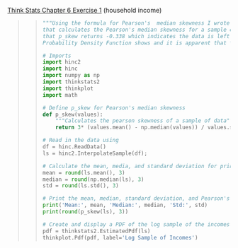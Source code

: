 [Think Stats Chapter 6 Exercise 1](http://greenteapress.com/thinkstats2/html/thinkstats2007.html#toc60) (household income)

>> ```python
>> """Using the formula for Pearson's  median skewness I wrote the function p_skew(values)
>> that calculates the Pearson's median skewness for a sample of data. The result is
>> that p_skew returns -0.338 which indicates the data is left skewed. Displaying a
>> Probability Density Function shows and it is apparent that the data is left skewed."""
>> 
>> # Imports
>> import hinc2
>> import hinc
>> import numpy as np
>> import thinkstats2
>> import thinkplot
>> import math
>> 
>> # Define p_skew for Pearson's median skewness
>> def p_skew(values):
>>     """Calculates the pearson skewness of a sample of data"""
>>     return 3* (values.mean() - np.median(values)) / values.std()
>> 
>> # Read in the data using
>> df = hinc.ReadData()
>> ls = hinc2.InterpolateSample(df);
>> 
>> # Calculate the mean, media, and standard deviation for printing.
>> mean = round(ls.mean(), 3)
>> median = round(np.median(ls), 3)
>> std = round(ls.std(), 3)
>> 
>> # Print the mean, median, standard deviation, and Pearson's mendia skewness.
>> print('Mean:', mean, 'Median:', median, 'Std:', std)
>> print(round(p_skew(ls), 3))
>> 
>> # Create and display a PDF of the log sample of the incomes
>> pdf = thinkstats2.EstimatedPdf(ls)
>> thinkplot.Pdf(pdf, label='Log Sample of Incomes')
>> ```
>>
>> 

